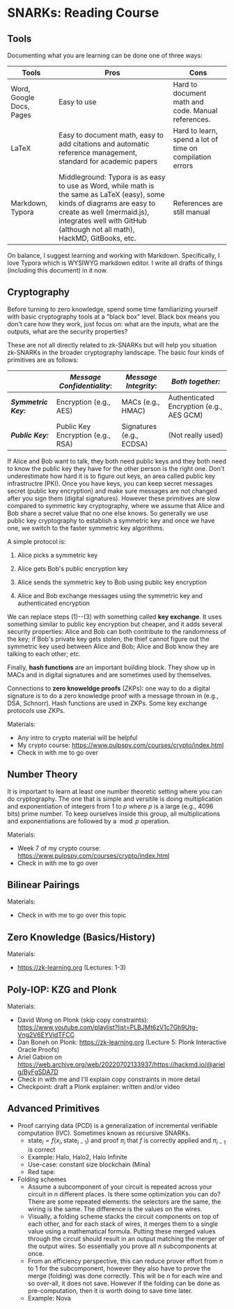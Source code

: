 # SNARKs: Reading Course

## Tools

Documenting what you are learning can be done one of three ways:

| Tools                    | Pros                                                         | Cons                                                     |
| ------------------------ | ------------------------------------------------------------ | -------------------------------------------------------- |
| Word, Google Docs, Pages | Easy to use                                                  | Hard to document math and code. Manual references.       |
| LaTeX                    | Easy to document math, easy to add citations and automatic reference management, standard for academic papers | Hard to learn, spend a lot of time on compilation errors |
| Markdown, Typora         | Middleground: Typora is as easy to use as Word, while math is the same as LaTeX (easy), some kinds of diagrams are easy to create as well (mermaid.js), integrates well with GitHub (although not all math), HackMD, GitBooks, etc. | References are still manual                              |

On balance, I suggest learning and working with Markdown. Specifically, I love Typora which is WYSIWYG markdown editor. I write all drafts of things (including this document) in it now. 



## Cryptography

Before turning to zero knowledge, spend some time familiarizing yourself with basic cryptography tools at a "black box" level. Black box means you don't care how they work, just focus on: what are the inputs, what are the outputs, what are the security properties?

These are not all directly related to zk-SNARKs but will help you situation zk-SNARKs in the broader cryptography landscape. The  basic four kinds of primitives are as follows:

|                      | *Message Confidentiality*:        | *Message Integrity*:     | *Both together:*                         |
| -------------------- | --------------------------------- | ------------------------ | ---------------------------------------- |
| ***Symmetric Key:*** | Encryption (e.g., AES)            | MACs (e.g., HMAC)        | Authenticated Encryption (e.g., AES GCM) |
| ***Public Key:***    | Public Key Encryption (e.g., RSA) | Signatures (e.g., ECDSA) | (Not really used)                        |

If Alice and Bob want to talk, they both need public keys and they both need to know the public key they have for the other person is the right one. Don't underestimate how hard it is to figure out keys, an area called public key infrastructre (PKI). Once you have keys, you can keep secret messages secret (public key encryption) and make sure messages are not changed after you sign them (digital signatures). However these primitives are slow compared to symmetric key cryptography, where we assume that Alice and Bob share a secret value that no one else knows. So generally we use public key cryptography to establish a symmetric key and once we have one, we switch to the faster symmetric key algorithms.

A simple protocol is:

1. Alice picks a symmetric key

2. Alice gets Bob's public encryption key

3. Alice sends the symmetric key to Bob using public key encryption
4. Alice and Bob exchange messages using the symmetric key and authenticated encryption

We can replace steps (1)--(3) with something called **key exchange**. It uses something similar to public key encryption but cheaper,  and it adds several security properties: Alice and Bob can both contribute to the randomness of the key; if Bob's private key gets stolen, the thief cannot figure out the symmetric key used between Alice and Bob; Alice and Bob know they are talking to each other; etc.

Finally, **hash functions** are an important building block. They show up in MACs and in digital signatures and are sometimes used by themselves.

Connections to **zero knoweldge proofs** (ZKPs): one way to do a digital signature is to do a zero knowledge proof with a message thrown in (e.g., DSA, Schnorr). Hash functions are used in ZKPs. Some key exchange protocols use ZKPs. 

Materials:

* Any intro to crypto material will be helpful
* My crypto course: https://www.pulpspy.com/courses/crypto/index.html
* Check in with me to go over



## Number Theory

It is important to learn at least one number theoretic setting where you can do cryptography. The one that is simple and versitile is doing multiplication and exponentiation of integers from $1$ to $p$ where $p$ is a large (e.g., 4096 bits) prime number. To keep ourselves inside this group, all multiplications and exponentiations are followed by a $\bmod p$ operation. 

Materials:

* Week 7 of my crypto course: https://www.pulpspy.com/courses/crypto/index.html
* Check in with me to go over



## Bilinear Pairings 

Materials:

* Check in with me to go over this topic



## Zero Knowledge (Basics/History)

Materials:

* https://zk-learning.org (Lectures: 1-3)



## Poly-IOP: KZG and Plonk

Materials:

* David Wong on Plonk (skip copy constraints): https://www.youtube.com/playlist?list=PLBJMt6zV1c7Gh9Utg-Vng2V6EYVidTFCC
* Dan Boneh on Plonk: https://zk-learning.org (Lecture 5: Plonk Interactive Oracle Proofs)
* Ariel Gabion on https://web.archive.org/web/20220702133937/https://hackmd.io/@arielg/ByFgSDA7D
* Check in with me and I'll explain copy constraints in more detail
* Checkpoint: draft a Plonk explainer: written and/or video 



## Advanced Primitives

* Proof carrying data (PCD) is a generalization of incremental verifiable computation (IVC). Sometimes known as recursive SNARKs.
  * $\mathsf{state}_i=f(x_i,\mathsf{state}_{i-1})$ and proof $\pi_i$ that $f$ is correctly applied and $\pi_{i-1}$ is correct
  * Example: Halo, Halo2, Halo Infinite
  * Use-case: constant size blockchain (Mina)
  * Red tape: 
* Folding schemes
  * Assume a subcomponent of your circuit is repeated across your circuit in $n$ different places. Is there some optimization you can do? There are some repeated elements: the selectors are the same, the wiring is the same. The difference is the values on the wires.
  * Visually, a folding scheme stacks the circuit components on top of each other, and for each stack of wires, it merges them to a single value using a mathematical formula. Putting these merged values through the circuit should result in an output matching the merger of the output wires. So essentially you prove all $n$ subcomponents at once.
  * From an efficiency perspective, this can reduce prover effort from $n$ to 1 for the subcomponent, however they also have to prove the merge (folding) was done correctly. This will be $n$ for each wire and so over-all, it does not save. However if the folding can be done as pre-computation, then it is worth doing to save time later.
  * Example: Nova 
